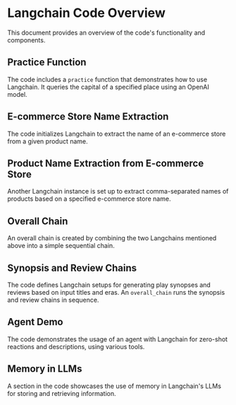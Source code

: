 # Langchain Code Overview

This document provides an overview of the code's functionality and components.

## Practice Function

The code includes a `practice` function that demonstrates how to use Langchain. It queries the capital of a specified place using an OpenAI model.

## E-commerce Store Name Extraction

The code initializes Langchain to extract the name of an e-commerce store from a given product name.

## Product Name Extraction from E-commerce Store

Another Langchain instance is set up to extract comma-separated names of products based on a specified e-commerce store name.

## Overall Chain

An overall chain is created by combining the two Langchains mentioned above into a simple sequential chain.

## Synopsis and Review Chains

The code defines Langchain setups for generating play synopses and reviews based on input titles and eras. An `overall_chain` runs the synopsis and review chains in sequence.

## Agent Demo

The code demonstrates the usage of an agent with Langchain for zero-shot reactions and descriptions, using various tools.

## Memory in LLMs

A section in the code showcases the use of memory in Langchain's LLMs for storing and retrieving information.
